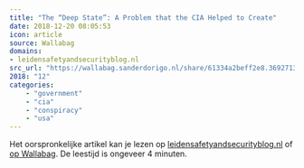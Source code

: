 ```yaml
---
title: "The “Deep State”: A Problem that the CIA Helped to Create"
date: 2018-12-20 08:05:53
icon: article
source: Wallabag
domains:
- leidensafetyandsecurityblog.nl
src_url: "https://wallabag.sanderdorigo.nl/share/61334a2beff2e8.36927131"
2018: "12"
categories:
    - "government"
    - "cia"
    - "conspiracy"
    - "usa"
---
```

Het oorspronkelijke artikel kan je lezen op [leidensafetyandsecurityblog.nl](https://www.leidensafetyandsecurityblog.nl/articles/the-deep-state-a-problem-that-the-cia-helped-to-create&#039;) of [op Wallabag](https://wallabag.sanderdorigo.nl/share/61334a2beff2e8.36927131). De leestijd is ongeveer 4 minuten.